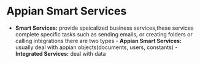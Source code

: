 # Appian Smart Services

- **Smart Services:** provide speicalized business services,these services complete specific tasks such as sending emails, or creating folders or calling integrations there are two types
                - **Appian Smart Services:** usually deal with appian objects(documents, users, constants)
                - **Integrated Services:** deal with data